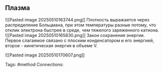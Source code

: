 ## Плазма
![[Pasted image 20250510163744.png]]
Плотность выражается через распределение Больцмана, при этом температуры разные потому, что отклик электрона быстрее в среде, чем тяжелого заряженного катиона.
![[Pasted image 20250510165830.png]]
Закон сохранения энергии. Первое слагаемое связано с плоским конденсатором и его энергией, второе - кинетическая энергия в объеме V.



![[Pasted image 20250510170607.png]]







Tags: #method 
Connections: 
